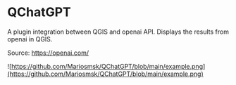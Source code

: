 # QChatGPT
A plugin integration between QGIS and openai API. Displays the results from openai in QGIS.

Source: https://openai.com/

![https://github.com/Mariosmsk/QChatGPT/blob/main/example.png](https://github.com/Mariosmsk/QChatGPT/blob/main/example.png)
